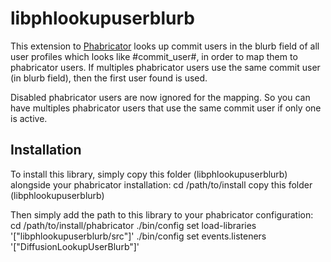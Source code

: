 libphlookupuserblurb
====================

This extension to [Phabricator](http://phabricator.org/) looks up commit users
in the blurb field of all user profiles which looks like #commit_user#, in order
to map them to phabricator users.
If multiples phabricator users use the same commit user (in blurb field),
then the first user found is used.

Disabled phabricator users are now ignored for the mapping.
So you can have multiples phabricator users that use the same commit user
if only one is active.


Installation
------------

To install this library, simply copy this folder (libphlookupuserblurb)
alongside your phabricator installation:
   cd /path/to/install
   copy this folder (libphlookupuserblurb)

Then simply add the path to this library to your phabricator configuration:
   cd /path/to/install/phabricator
   ./bin/config set load-libraries '["libphlookupuserblurb/src"]'
   ./bin/config set events.listeners '["DiffusionLookupUserBlurb"]'
